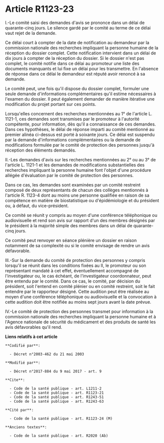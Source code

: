 # Article R1123-23

I.-Le comité saisi des demandes d'avis se prononce dans un délai de quarante-cinq jours. Le silence gardé par le comité au
terme de ce délai vaut rejet de la demande.

Ce délai court à compter de la date de notification au demandeur par la commission nationale des recherches impliquant la
personne humaine de la réception du dossier complet. Cette notification intervient dans un délai de dix jours à compter de la
réception du dossier. Si le dossier n'est pas complet, le comité notifie dans ce délai au promoteur une liste des documents
manquants et lui fixe un délai pour les transmettre. En l'absence de réponse dans ce délai le demandeur est réputé avoir
renoncé à sa demande.

Le comité peut, une fois qu'il dispose du dossier complet, formuler une seule demande d'informations complémentaires qu'il
estime nécessaires à l'examen du dossier. Il peut également demander de manière itérative une modification du projet portant
sur ces points.

Lorsqu'elles concernent des recherches mentionnées au 1° de l'article L. 1121-1, ces demandes sont transmises par le
promoteur à l'autorité compétente, pour information, dès qu'il a connaissance de ces demandes. Dans ces hypothèses, le délai
de réponse imparti au comité mentionné au premier alinéa ci-dessus est porté à soixante jours. Ce délai est suspendu par la
demande d'informations complémentaires ou la demande de modifications formulée par le comité de protection des personnes
jusqu'à réception des éléments demandés.

II.-Les demandes d'avis sur les recherches mentionnées au 2° ou au 3° de l'article L. 1121-1 et les demandes de modifications
substantielles des recherches impliquant la personne humaine font l'objet d'une procédure allégée d'évaluation par le comité
de protection des personnes.

Dans ce cas, les demandes sont examinées par un comité restreint composé de deux représentants de chacun des collèges
mentionnés à l'article R. 1123-4 dont au moins une personne qualifiée en raison de sa compétence en matière de biostatistique
ou d'épidémiologie et du président ou, à défaut, du vice-président.

Ce comité se réunit y compris au moyen d'une conférence téléphonique ou audiovisuelle et rend son avis sur rapport d'un des
membres désignés par le président à la majorité simple des membres dans un délai de quarante-cinq jours.

Ce comité peut renvoyer en séance plénière un dossier en raison notamment de sa complexité ou si le comité envisage de rendre
un avis défavorable.

III.-Sur la demande du comité de protection des personnes y compris lorsqu'il se réunit dans les conditions fixées au II, le
promoteur ou son représentant mandaté à cet effet, éventuellement accompagné de l'investigateur ou, le cas échéant, de
l'investigateur coordonnateur, peut être entendu par le comité. Dans ce cas, le comité, par décision du président, soit
l'entend en comité plénier ou en comité restreint, soit le fait entendre par le rapporteur désigné. Cette audition peut être
réalisée au moyen d'une conférence téléphonique ou audiovisuelle et la convocation à cette audition doit être notifiée au
moins sept jours avant la date prévue.

IV.-Le comité de protection des personnes transmet pour information à la commission nationale des recherches impliquant la
personne humaine et à l'Agence nationale de sécurité du médicament et des produits de santé les avis défavorables qu'il rend.

**Liens relatifs à cet article**

	**Codifié par**:

	  - Décret n°2003-462 du 21 mai 2003

	**Modifié par**:

	  - Décret n°2017-884 du 9 mai 2017 - art. 9

	**Cite**:

	  - Code de la santé publique - art. L1211-2
	  - Code de la santé publique - art. R1123-21
	  - Code de la santé publique - art. R1243-51
	  - Code de la santé publique - art. R1243-63

	**Cité par**:

	  - Code de la santé publique - art. R1123-24 (M)

	**Anciens textes**:

	  - Code de la santé publique - art. R2020 (Ab)
